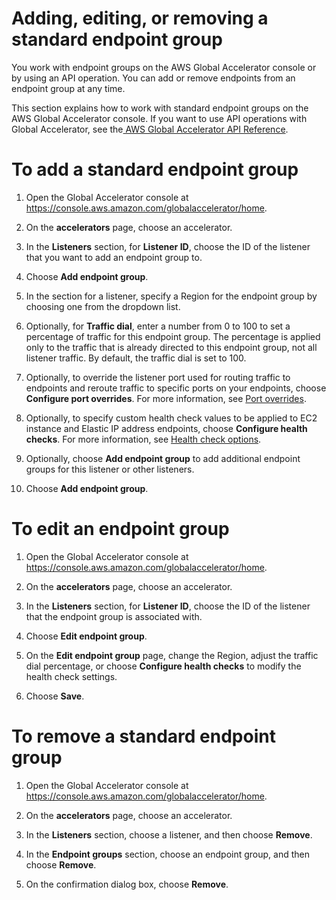 # Adding, editing, or removing a standard endpoint group<a name="about-endpoint-groups.create-endpoint-group"></a>

You work with endpoint groups on the AWS Global Accelerator console or by using an API operation\. You can add or remove endpoints from an endpoint group at any time\.

This section explains how to work with standard endpoint groups on the AWS Global Accelerator console\. If you want to use API operations with Global Accelerator, see the[ AWS Global Accelerator API Reference](https://docs.aws.amazon.com/global-accelerator/latest/api/Welcome.html)\.

# To add a standard endpoint group

1. Open the Global Accelerator console at [ https://console\.aws\.amazon\.com/globalaccelerator/home](https://console.aws.amazon.com/globalaccelerator/home)\. 

1. On the **accelerators** page, choose an accelerator\.

1. In the **Listeners** section, for **Listener ID**, choose the ID of the listener that you want to add an endpoint group to\.

1. Choose **Add endpoint group**\.

1. In the section for a listener, specify a Region for the endpoint group by choosing one from the dropdown list\.

1. Optionally, for **Traffic dial**, enter a number from 0 to 100 to set a percentage of traffic for this endpoint group\. The percentage is applied only to the traffic that is already directed to this endpoint group, not all listener traffic\. By default, the traffic dial is set to 100\.

1. Optionally, to override the listener port used for routing traffic to endpoints and reroute traffic to specific ports on your endpoints, choose **Configure port overrides**\. For more information, see [Port overrides](about-endpoint-groups-port-override.md)\.

1. Optionally, to specify custom health check values to be applied to EC2 instance and Elastic IP address endpoints, choose **Configure health checks**\. For more information, see [Health check options](about-endpoint-groups-health-check-options.md)\.

1. Optionally, choose **Add endpoint group** to add additional endpoint groups for this listener or other listeners\.

1. Choose **Add endpoint group**\.

# To edit an endpoint group

1. Open the Global Accelerator console at [ https://console\.aws\.amazon\.com/globalaccelerator/home](https://console.aws.amazon.com/globalaccelerator/home)\. 

1. On the **accelerators** page, choose an accelerator\.

1. In the **Listeners** section, for **Listener ID**, choose the ID of the listener that the endpoint group is associated with\.

1. Choose **Edit endpoint group**\.

1. On the **Edit endpoint group** page, change the Region, adjust the traffic dial percentage, or choose **Configure health checks** to modify the health check settings\.

1. Choose **Save**\.

# To remove a standard endpoint group

1. Open the Global Accelerator console at [ https://console\.aws\.amazon\.com/globalaccelerator/home](https://console.aws.amazon.com/globalaccelerator/home)\. 

1. On the **accelerators** page, choose an accelerator\.

1. In the **Listeners** section, choose a listener, and then choose **Remove**\.

1. In the **Endpoint groups** section, choose an endpoint group, and then choose **Remove**\.

1. On the confirmation dialog box, choose **Remove**\.
